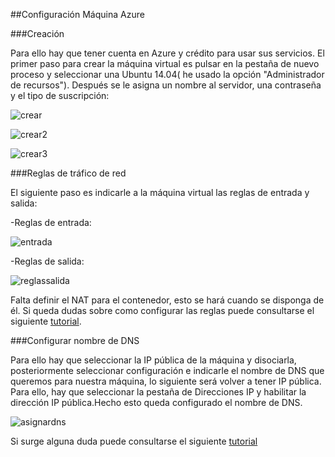 ##Configuración Máquina Azure

###Creación

Para ello hay que tener cuenta en Azure y crédito para usar sus servicios. El primer paso para crear la máquina virtual es pulsar en la pestaña de nuevo proceso y seleccionar una Ubuntu 14.04( he usado la opción "Administrador de recursos"). Después se le asigna un nombre al servidor, una contraseña y el tipo de suscripción:

![crear](http://i1045.photobucket.com/albums/b457/Francisco_Javier_G_M/1_zpsxeo9hnwy.png)

![crear2](http://i1045.photobucket.com/albums/b457/Francisco_Javier_G_M/2_zpsgvaw4tqr.png)

![crear3](http://i1045.photobucket.com/albums/b457/Francisco_Javier_G_M/4_zps4vukthux.png)

###Reglas de tráfico de red

El siguiente paso es indicarle a la máquina virtual las reglas de entrada y salida:

-Reglas de entrada:

![entrada](http://i1045.photobucket.com/albums/b457/Francisco_Javier_G_M/reglaentrada_zpsj2gxhn4y.png)

-Reglas de salida:

![reglassalida](http://i1045.photobucket.com/albums/b457/Francisco_Javier_G_M/reglasalida_zpsqlohycpd.png)

Falta definir el NAT para el contenedor, esto se hará cuando se disponga de él. Si queda dudas sobre como configurar las reglas puede consultarse el siguiente [tutorial](https://azure.microsoft.com/es-es/documentation/articles/virtual-networks-create-nsg-arm-pportal/).

###Configurar nombre de DNS

Para ello hay que seleccionar la IP pública de la máquina y disociarla, posteriormente seleccionar configuración e indicarle el nombre de DNS que queremos para nuestra máquina, lo siguiente será volver a tener IP pública. Para ello, hay que seleccionar la pestaña de Direcciones IP y habilitar la dirección IP pública.Hecho esto queda configurado el nombre de DNS.

![asignardns](http://i1045.photobucket.com/albums/b457/Francisco_Javier_G_M/asignardominio_zpscpgt6ky6.png)

Si surge alguna duda puede consultarse el siguiente [tutorial](https://azure.microsoft.com/es-es/documentation/articles/virtual-machines-create-fqdn-on-portal/)
